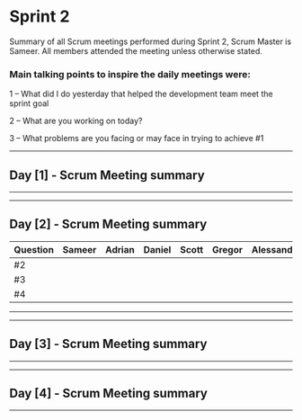 # Sprint 2

Summary of all Scrum meetings performed during Sprint 2, Scrum Master is Sameer. All members attended the meeting unless otherwise stated.

### Main talking points to inspire the daily meetings were:

1 – What did I do yesterday that helped the development team meet the sprint goal 

2 – What are you working on today? 

3 – What problems are you facing or may face in trying to achieve #1 


---

## Day [1] - Scrum Meeting summary



---

---

## Day [2] - Scrum Meeting summary


|Question | Sameer   | Adrian        | Daniel        | Scott        | Gregor        | Alessandro    |
| ------------- | ------------- | ------------- | ------------- | ------------- | ------------- | ------------- |
|#2 |               |               |               |               |               |               |
|#3 |               |               |               |               |               |               |
|#4 |               |               |               |               |               |               |

---

---

## Day [3] - Scrum Meeting summary

---

---

## Day [4] - Scrum Meeting summary

---
